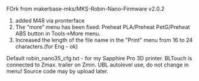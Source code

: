 FOrk from 
makerbase-mks/MKS-Robin-Nano-Firmware v2.0.2

1. added M48 via pronterface
2. The “more” menu has been fixed: Preheat PLA/Preheat PetG/Preheat ABS button in Tools->More menu.
3. Increased the length of the file name in the "Print" menu from 16 to 24 characters.(for Eng - ok)

Default robin_nano35_cfg.txt - for my Sapphire Pro 3D printer. BLTouch is connected to Zmax. trailer on Zmin. UBL autolevel use, do not change in menu!
Source code may by upload later.
